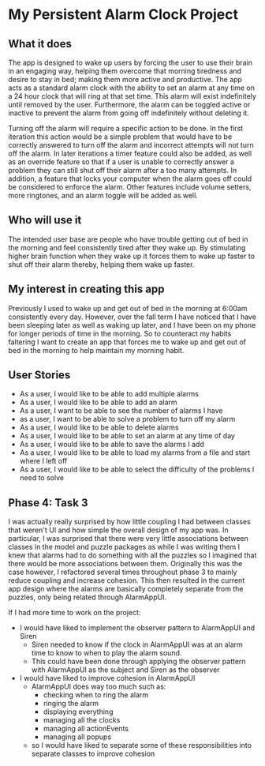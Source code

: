 # My Persistent Alarm Clock Project

## What it does

The app is designed to wake up users by forcing the user to use their brain in an engaging way,
helping them overcome that morning tiredness and desire to stay in bed; making them more active
and productive. The app acts as a standard alarm clock with the ability to set an alarm at 
any time on a 24 hour clock that will ring at that set time. This alarm will exist 
indefinitely until removed by the user. Furthermore, the alarm can be toggled active or inactive
to prevent the alarm from going off indefinitely without deleting it. 

Turning off the alarm will require a specific action to be done. 
In the first iteration this action would be a simple problem that would have to be 
correctly answered to turn off the alarm and incorrect attempts will not turn off the alarm. 
In later iterations a timer feature could also be added, as well as an override feature
so that if a user is unable to correctly answer a problem they can still shut off their alarm after
a too many attempts. In addition, a feature that locks your computer when the alarm goes off
could be considered to enforce the alarm. Other features include volume setters, 
more ringtones, and an alarm toggle will be added as well. 

## Who will use it

The intended user base are people who have trouble getting out of bed in the morning and feel
consistently tired after they wake up. By stimulating higher brain function when they wake up it 
forces them to wake up faster to shut off their alarm thereby, helping them wake up faster.

## My interest in creating this app

Previously I used to wake up and get out of bed in the morning at 6:00am consistently every day. However,
over the fall term I have noticed that I have been sleeping later as well as waking up later, and I have
been on my phone for longer periods of time in the morning. So to counteract my habits faltering I
want to create an app that forces me to wake up and get out of bed in the morning to help maintain 
my morning habit.

## User Stories

- As a user, I would like to be able to add multiple alarms
- As a user, I would like to be able to add an alarm
- As a user, I want to be able to see the  number of alarms I have
- as a user, I want to be able to solve a problem to turn off my alarm
- As a user, I would like to be able to delete alarms
- As a user, I would like to be able to set an alarm at any time of day
- As a user, I would like to be able to save the alarms I add
- As a user, I would like to be able to load my alarms from a file and start where I left off
- As a user, I would like to be able to select the difficulty of the problems I need to solve

## Phase 4: Task 3

I was actually really surprised by how little coupling I had between classes that 
weren't UI and how simple the overall design of my app was. In particular, I was
surprised that there were very little associations between classes in the model
and puzzle packages as while I was writing them I knew that alarms had to do 
something with all the puzzles so I imagined that there would be more associations
between them. Originally this was the case however, I refactored several times
throughout phase 3 to mainly reduce coupling and increase cohesion. This then
resulted in the current app design where the alarms are basically completely 
separate from the puzzles, only being related through AlarmAppUI.

If I had more time to work on the project:

- I would have liked to implement the observer pattern to AlarmAppUI and Siren
    - Siren needed to know if the clock in AlarmAppUI was at an alarm time to know to when to play the alarm sound. 
    - This could have been done through applying the observer pattern with AlarmAppUI as the subject and Siren as the observer
- I would have liked to improve cohesion in AlarmAppUI
  - AlarmAppUI does way too much such as:
    - checking when to ring the alarm
    - ringing the alarm
    - displaying everything
    - managing all the clocks
    - managing all actionEvents
    - managing all popups
  - so I would have liked to separate some of these responsibilities into separate classes to improve cohesion
  

